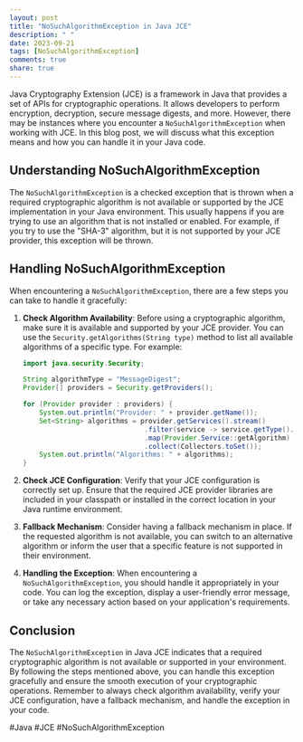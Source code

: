 ```yaml
---
layout: post
title: "NoSuchAlgorithmException in Java JCE"
description: " "
date: 2023-09-21
tags: [NoSuchAlgorithmException]
comments: true
share: true
---
```


Java Cryptography Extension (JCE) is a framework in Java that provides a set of APIs for cryptographic operations. It allows developers to perform encryption, decryption, secure message digests, and more. However, there may be instances where you encounter a `NoSuchAlgorithmException` when working with JCE. In this blog post, we will discuss what this exception means and how you can handle it in your Java code.

## Understanding NoSuchAlgorithmException

The `NoSuchAlgorithmException` is a checked exception that is thrown when a required cryptographic algorithm is not available or supported by the JCE implementation in your Java environment. This usually happens if you are trying to use an algorithm that is not installed or enabled. For example, if you try to use the "SHA-3" algorithm, but it is not supported by your JCE provider, this exception will be thrown.

## Handling NoSuchAlgorithmException

When encountering a `NoSuchAlgorithmException`, there are a few steps you can take to handle it gracefully:

1. **Check Algorithm Availability**: Before using a cryptographic algorithm, make sure it is available and supported by your JCE provider. You can use the `Security.getAlgorithms(String type)` method to list all available algorithms of a specific type. For example:
   
   ```java
   import java.security.Security;
   
   String algorithmType = "MessageDigest";
   Provider[] providers = Security.getProviders();
   
   for (Provider provider : providers) {
       System.out.println("Provider: " + provider.getName());
       Set<String> algorithms = provider.getServices().stream()
                                 .filter(service -> service.getType().equals(algorithmType))
                                 .map(Provider.Service::getAlgorithm)
                                 .collect(Collectors.toSet());
       System.out.println("Algorithms: " + algorithms);
   }
   ```
   
2. **Check JCE Configuration**: Verify that your JCE configuration is correctly set up. Ensure that the required JCE provider libraries are included in your classpath or installed in the correct location in your Java runtime environment.

3. **Fallback Mechanism**: Consider having a fallback mechanism in place. If the requested algorithm is not available, you can switch to an alternative algorithm or inform the user that a specific feature is not supported in their environment.

4. **Handling the Exception**: When encountering a `NoSuchAlgorithmException`, you should handle it appropriately in your code. You can log the exception, display a user-friendly error message, or take any necessary action based on your application's requirements.

## Conclusion

The `NoSuchAlgorithmException` in Java JCE indicates that a required cryptographic algorithm is not available or supported in your environment. By following the steps mentioned above, you can handle this exception gracefully and ensure the smooth execution of your cryptographic operations. Remember to always check algorithm availability, verify your JCE configuration, have a fallback mechanism, and handle the exception in your code.

#Java #JCE #NoSuchAlgorithmException